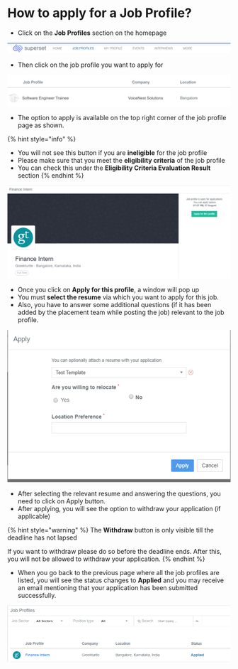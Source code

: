 # How to apply for a Job Profile?

* Click on the **Job Profiles** section on the homepage

![Job Profiles section](../../.gitbook/assets/screenshot-2021-04-01-at-6.05.38-pm.png)

* Then click on the job profile you want to apply for 

![](../../.gitbook/assets/screenshot-2021-04-01-at-6.05.21-pm%20%281%29.png)

* The option to apply is available on the top right corner of the job profile page as shown.

{% hint style="info" %}
* You will not see this button if you are **ineligible** for the job profile
* Please make sure that you meet the **eligibility criteria** of the job profile
* You can check this under the **Eligibility Criteria Evaluation Result** section
{% endhint %}

![](../../.gitbook/assets/jp-16.png)

* Once you click on **Apply for this profile**, a window will pop up
*  You must **select the resume** via which you want to apply for this job.
* Also, you have to answer some additional questions \(if it has been added by the placement team while posting the job\) relevant to the job profile.

![Examples of Additional Questions](../../.gitbook/assets/jp-0000.png)

* After selecting the relevant resume and answering the questions, you need to click on Apply button.
* After applying, you will see the option to withdraw your application \(if applicable\)

{% hint style="warning" %}
The **Withdraw** button is only visible till the deadline has not lapsed

If you want to withdraw please do so before the deadline ends. After this, you will not be allowed to withdraw your application.
{% endhint %}

* When you go back to the previous page where all the job profiles are listed, you will see the status changes to **Applied** and you may receive an email mentioning that your application has been submitted successfully.

![Status changes when you apply for the job profile](../../.gitbook/assets/jp-8.png)

